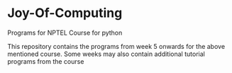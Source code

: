 # Joy-Of-Computing
Programs for NPTEL Course for python

This repository contains the programs from week 5 onwards for the above mentioned course. Some weeks may also contain additional tutorial programs from the course
